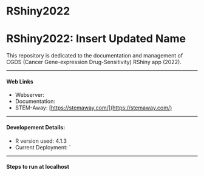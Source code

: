 # RShiny2022
# RShiny2022: Insert Updated Name
This repository is dedicated to the documentation and management of CGDS (Cancer Gene-expression Drug-Sensitivity) RShiny app (2022).

---
#### Web Links
- Webserver:
- Documentation:
- STEM-Away: [https://stemaway.com/](https://stemaway.com/)

---
#### Developement Details:

- R version used: 4.1.3
- Current Deployment:  `

---
#### Steps to run at localhost
